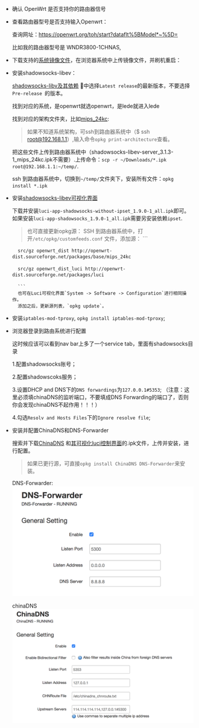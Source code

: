 
- 确认 OpenWrt 是否支持你的路由器信号

- 查看路由器型号是否支持输入Openwrt：

    查询网址：https://openwrt.org/toh/start?dataflt%5BModel*~%5D= 

    比如我的路由器型号是 WNDR3800-1CHNAS,

- 下载支持的[系统镜像文件](https://openwrt.org/toh/hwdata/netgear/netgear_wndr3800_ch)，在浏览器系统中上传镜像文件，并刷机重启：


- 安装shadowsocks-libev：


    [shadowsocks-libv及其依赖](https://github.com/shadowsocks/openwrt-shadowsocks/releases) 中选择`Latest release`的最新版本，不要选择`Pre-release
`的版本。


    找到对应的系统，是openwrt就选openwrt，是lede就进入lede

    找到对应的架构文件夹，比如[mips_24kc](https://dl.bintray.com/aa65535/opkg/shadowsocks-libev/3.1.3/LEDE/mips_24kc/): 

    > 如果不知道系统架构，可ssh到路由器系统中（$ ssh root@192.168.1.1）,输入命令`opkg print-architecture`查看。

    把这些文件上传到路由器系统中（shadowsocks-libev-server_3.1.3-1_mips_24kc.ipk不需要）.上传命令：`scp -r ~/Downloads/*.ipk root@192.168.1.1:~/temp/`.

    ssh 到路由器系统中，切换到`~/temp/`文件夹下，安装所有文件：`opkg install *.ipk`


- 安装[shadowsocks-libev可视化界面](https://github.com/shadowsocks/luci-app-shadowsocks/releases)

    下载并安装`luci-app-shadowsocks-without-ipset_1.9.0-1_all.ipk`即可。
    如果安装`luci-app-shadowsocks_1.9.0-1_all.ipk`需要另安装依赖`ipset`.
    
    > 也可直接更新opkg源：
        SSH 到路由器系统中，打开`/etc/opkg/customfeeds.conf` 文件，添加源：
        ```
        
        src/gz openwrt_dist http://openwrt-dist.sourceforge.net/packages/base/mips_24kc
        
        src/gz openwrt_dist_luci http://openwrt-dist.sourceforge.net/packages/luci
        
        ```
        也可在Luci可视化界面`System -> Software -> Configuration`进行相同操作。
        添加之后，更新源列表，`opkg update`。
    
- 安装`iptables-mod-tproxy`, `opkg install iptables-mod-tproxy`;

- 浏览器登录到路由系统进行配置

    这时候应该可以看到nav bar上多了一个service tab，里面有shadowsocks目录

    1.配置shadowsocks账号；

    2.配置shadowscoks服务；

    3.设置DHCP and DNS下的`DNS forwardings`为`127.0.0.1#5353`; （注意：这里必须填chinaDNS的监听端口，不要填成DNS Forwarding的端口了，否则你会发现chinaDNS不起作用！！！）

    4.勾选`Resolv and Hosts Files`下的`Ignore resolve file`;

 - 安装并配置ChinaDNS和DNS-Forwarder


    搜索并下载[ChinaDNS](http://openwrt-dist.sourceforge.net/archives/ChinaDNS/1.3.2-6/LEDE/mips_24kc/) 和[其可视化luci控制界面](http://openwrt-dist.sourceforge.net/packages/luci)的.ipk文件，上传并安装，进行配置。
    > 如果已更行源，可直接`opkg install ChinaDNS DNS-Forwarder`来安装。

    DNS-Forwarder:
    ![](../img/DNSForwarder.png)

    chinaDNS
    ![](../img/chinaDNS.png)

    
